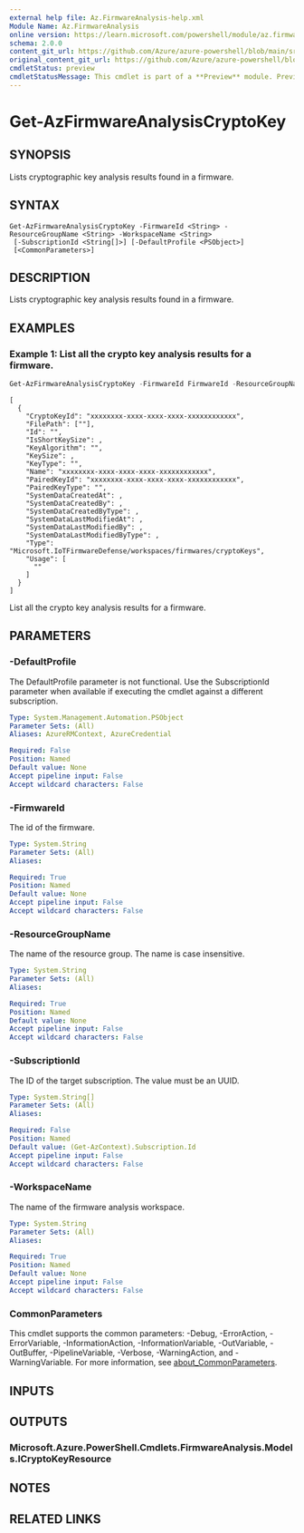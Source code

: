 ```yaml
---
external help file: Az.FirmwareAnalysis-help.xml
Module Name: Az.FirmwareAnalysis
online version: https://learn.microsoft.com/powershell/module/az.firmwareanalysis/get-azfirmwareanalysiscryptokey
schema: 2.0.0
content_git_url: https://github.com/Azure/azure-powershell/blob/main/src/FirmwareAnalysis/FirmwareAnalysis/help/Get-AzFirmwareAnalysisCryptoKey.md
original_content_git_url: https://github.com/Azure/azure-powershell/blob/main/src/FirmwareAnalysis/FirmwareAnalysis/help/Get-AzFirmwareAnalysisCryptoKey.md
cmdletStatus: preview
cmdletStatusMessage: This cmdlet is part of a **Preview** module. Preview versions aren't recommended for use in production environments. For more information, see https://aka.ms/azps-refstatus.
---
```


# Get-AzFirmwareAnalysisCryptoKey

## SYNOPSIS
Lists cryptographic key analysis results found in a firmware.

## SYNTAX

```
Get-AzFirmwareAnalysisCryptoKey -FirmwareId <String> -ResourceGroupName <String> -WorkspaceName <String>
 [-SubscriptionId <String[]>] [-DefaultProfile <PSObject>]
 [<CommonParameters>]
```

## DESCRIPTION
Lists cryptographic key analysis results found in a firmware.

## EXAMPLES

### Example 1:  List all the crypto key analysis results for a firmware.
```powershell
Get-AzFirmwareAnalysisCryptoKey -FirmwareId FirmwareId -ResourceGroupName ResourceGroupName -WorkspaceName WorkspaceName | ConvertTo-Json
```

```output
[
  {
    "CryptoKeyId": "xxxxxxxx-xxxx-xxxx-xxxx-xxxxxxxxxxxx",
    "FilePath": [""],
    "Id": "",
    "IsShortKeySize": ,
    "KeyAlgorithm": "",
    "KeySize": ,
    "KeyType": "",
    "Name": "xxxxxxxx-xxxx-xxxx-xxxx-xxxxxxxxxxxx",
    "PairedKeyId": "xxxxxxxx-xxxx-xxxx-xxxx-xxxxxxxxxxxx",
    "PairedKeyType": "",
    "SystemDataCreatedAt": ,
    "SystemDataCreatedBy": ,
    "SystemDataCreatedByType": ,
    "SystemDataLastModifiedAt": ,
    "SystemDataLastModifiedBy": ,
    "SystemDataLastModifiedByType": ,
    "Type": "Microsoft.IoTFirmwareDefense/workspaces/firmwares/cryptoKeys",
    "Usage": [
      ""
    ]
  }
]
```

List all the crypto key analysis results for a firmware.

## PARAMETERS

### -DefaultProfile
The DefaultProfile parameter is not functional.
Use the SubscriptionId parameter when available if executing the cmdlet against a different subscription.

```yaml
Type: System.Management.Automation.PSObject
Parameter Sets: (All)
Aliases: AzureRMContext, AzureCredential

Required: False
Position: Named
Default value: None
Accept pipeline input: False
Accept wildcard characters: False
```

### -FirmwareId
The id of the firmware.

```yaml
Type: System.String
Parameter Sets: (All)
Aliases:

Required: True
Position: Named
Default value: None
Accept pipeline input: False
Accept wildcard characters: False
```

### -ResourceGroupName
The name of the resource group.
The name is case insensitive.

```yaml
Type: System.String
Parameter Sets: (All)
Aliases:

Required: True
Position: Named
Default value: None
Accept pipeline input: False
Accept wildcard characters: False
```

### -SubscriptionId
The ID of the target subscription.
The value must be an UUID.

```yaml
Type: System.String[]
Parameter Sets: (All)
Aliases:

Required: False
Position: Named
Default value: (Get-AzContext).Subscription.Id
Accept pipeline input: False
Accept wildcard characters: False
```

### -WorkspaceName
The name of the firmware analysis workspace.

```yaml
Type: System.String
Parameter Sets: (All)
Aliases:

Required: True
Position: Named
Default value: None
Accept pipeline input: False
Accept wildcard characters: False
```

### CommonParameters
This cmdlet supports the common parameters: -Debug, -ErrorAction, -ErrorVariable, -InformationAction, -InformationVariable, -OutVariable, -OutBuffer, -PipelineVariable, -Verbose, -WarningAction, and -WarningVariable. For more information, see [about_CommonParameters](http://go.microsoft.com/fwlink/?LinkID=113216).

## INPUTS

## OUTPUTS

### Microsoft.Azure.PowerShell.Cmdlets.FirmwareAnalysis.Models.ICryptoKeyResource

## NOTES

## RELATED LINKS
